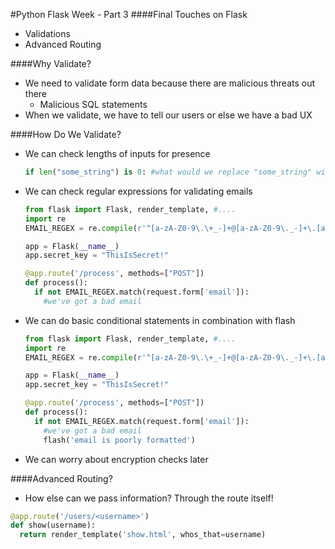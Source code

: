 #Python Flask Week - Part 3
####Final Touches on Flask
- Validations
- Advanced Routing

####Why Validate?
- We need to validate form data because there are malicious threats out there
  - Malicious SQL statements
- When we validate, we have to tell our users or else we have a bad UX

####How Do We Validate?
- We can check lengths of inputs for presence

  ```python
  if len("some_string") is 0: #what would we replace "some_string" with?
  ```

- We can check regular expressions for validating emails

  ```python
  from flask import Flask, render_template, #....
  import re
  EMAIL_REGEX = re.compile(r'^[a-zA-Z0-9\.\+_-]+@[a-zA-Z0-9\._-]+\.[a-zA-Z]*$')

  app = Flask(__name__)
  app.secret_key = "ThisIsSecret!"

  @app.route('/process', methods=["POST"])
  def process():
    if not EMAIL_REGEX.match(request.form['email']):
      #we've got a bad email
  ```

- We can do basic conditional statements in combination with flash

  ```python
  from flask import Flask, render_template, #....
  import re
  EMAIL_REGEX = re.compile(r'^[a-zA-Z0-9\.\+_-]+@[a-zA-Z0-9\._-]+\.[a-zA-Z]*$')

  app = Flask(__name__)
  app.secret_key = "ThisIsSecret!"

  @app.route('/process', methods=["POST"])
  def process():
    if not EMAIL_REGEX.match(request.form['email']):
      #we've got a bad email
      flash('email is poorly formatted')
  ```
- We can worry about encryption checks later

####Advanced Routing?
- How else can we pass information? Through the route itself!
```python
@app.route('/users/<username>')
def show(username):
  return render_template('show.html', whos_that=username)
```
